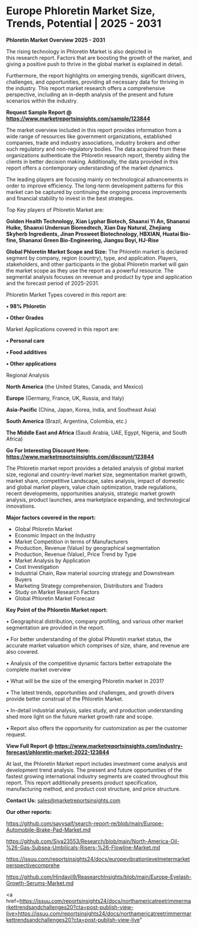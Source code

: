 # Europe Phloretin Market Size, Trends, Potential | 2025 - 2031

<Strong> Phloretin Market Overview 2025 - 2031</strong>

The rising technology in Phloretin Market is also depicted in this research report. Factors that are boosting the growth of the market, and giving a positive push to thrive in the global market is explained in detail.

Furthermore, the report highlights on emerging trends, significant drivers, challenges, and opportunities, providing all necessary data for thriving in the industry. This report market research offers a comprehensive perspective, including an in-depth analysis of the present and future scenarios within the industry.

<strong>Request Sample Report @ <a href=https://www.marketreportsinsights.com/sample/123844>https://www.marketreportsinsights.com/sample/123844</a></strong>

The market overview included in this report provides information from a wide range of resources like government organizations, established companies, trade and industry associations, industry brokers and other such regulatory and non-regulatory bodies. The data acquired from these organizations authenticate the Phloretin research report, thereby aiding the clients in better decision making. Additionally, the data provided in this report offers a contemporary understanding of the market dynamics.

The leading players are focusing mainly on technological advancements in order to improve efficiency. The long-term development patterns for this market can be captured by continuing the ongoing process improvements and financial stability to invest in the best strategies.

Top Key players of Phloretin Market are:

<strong>Golden Health Technology, Xian Lyphar Biotech, Shaanxi Yi An, Shananxi Huike, Shaanxi Undersun Biomedtech, Xian Day Natural, Zhejiang Skyherb Ingredients, Jinan Prosweet Biotechnology, HBXIAN, Huatai Bio-fine, Shananxi Green Bio-Engineering, Jiangsu Boyi, HJ-Rise</strong>

<strong><b>Global Phloretin Market Scope and Size:</b></strong>
The Phloretin market is declared segment by company, region (country), type, and application. Players, stakeholders, and other participants in the global Phloretin market will gain the market scope as they use the report as a powerful resource. The segmental analysis focuses on revenue and product by type and application and the forecast period of 2025-2031.

Phloretin Market Types covered in this report are:

<strong>• 98% Phloretin

• Other Grades</strong>

Market Applications covered in this report are:

<strong>• Personal care

• Food additives

• Other applications</strong> 

Regional Analysis

<strong>North America</strong> (the United States, Canada, and Mexico)

<strong>Europe</strong> (Germany, France, UK, Russia, and Italy)

<strong>Asia-Pacific</strong> (China, Japan, Korea, India, and Southeast Asia)

<strong>South America</strong> (Brazil, Argentina, Colombia, etc.)

<strong>The Middle East and Africa</strong> (Saudi Arabia, UAE, Egypt, Nigeria, and South Africa)

<strong>Go For Interesting Discount Here: <a href=https://www.marketreportsinsights.com/discount/123844>https://www.marketreportsinsights.com/discount/123844</a></strong>

The Phloretin market report provides a detailed analysis of global market size, regional and country-level market size, segmentation market growth, market share, competitive Landscape, sales analysis, impact of domestic and global market players, value chain optimization, trade regulations, recent developments, opportunities analysis, strategic market growth analysis, product launches, area marketplace expanding, and technological innovations.

<strong><b>Major factors covered in the report:</b></strong>
<ul>
  <li>Global Phloretin Market </li>
  <li>Economic Impact on the Industry</li>
  <li>Market Competition in terms of Manufacturers</li>
  <li>Production, Revenue (Value) by geographical segmentation</li>
  <li>Production, Revenue (Value), Price Trend by Type</li>
  <li>Market Analysis by Application</li>
  <li>Cost Investigation</li>
  <li>Industrial Chain, Raw material sourcing strategy and Downstream Buyers</li>
  <li>Marketing Strategy comprehension, Distributors and Traders</li>
  <li>Study on Market Research Factors</li>
  <li>Global Phloretin Market Forecast</li>
</ul>

<strong><b>Key Point of the Phloretin Market report:</b></strong>

• Geographical distribution, company profiling, and various other market segmentation are provided in the report.

• For better understanding of the global Phloretin market status, the accurate market valuation which comprises of size, share, and revenue are also covered.

• Analysis of the competitive dynamic factors better extrapolate the complete market overview

• What will be the size of the emerging Phloretin market in 2031?

• The latest trends, opportunities and challenges, and growth drivers provide better construal of the Phloretin Market.

• In-detail industrial analysis, sales study, and production understanding shed more light on the future market growth rate and scope.

• Report also offers the opportunity for customization as per the customer request.

<strong><b>View Full Report @ <a href=https://www.marketreportsinsights.com/industry-forecast/phloretin-market-2022-123844>https://www.marketreportsinsights.com/industry-forecast/phloretin-market-2022-123844</a></b></strong>


At last, the Phloretin Market report includes investment come analysis and development trend analysis. The present and future opportunities of the fastest growing international industry segments are coated throughout this report. This report additionally presents product specification, manufacturing method, and product cost structure, and price structure.

<strong>Contact Us:</strong>
sales@marketreportsinsights.com

<strong>Our other reports:</strong>

<a href=https://github.com/sayysaif/search-report-re/blob/main/Europe-Automobile-Brake-Pad-Market.md>https://github.com/sayysaif/search-report-re/blob/main/Europe-Automobile-Brake-Pad-Market.md</a>

<a href=https://github.com/Siya23553/Research/blob/main/North-America-Oil-%26-Gas-Subsea-Umbilicals-Risers-%26-Flowline-Market.md>https://github.com/Siya23553/Research/blob/main/North-America-Oil-%26-Gas-Subsea-Umbilicals-Risers-%26-Flowline-Market.md</a>

<a href=https://issuu.com/reportsinsights24/docs/europevibrationlevelmetermarketperspectivecomprehe>https://issuu.com/reportsinsights24/docs/europevibrationlevelmetermarketperspectivecomprehe</a>

<a href=https://github.com/Hindavii9/ReasearchInsights/blob/main/Europe-Eyelash-Growth-Serums-Market.md>https://github.com/Hindavii9/ReasearchInsights/blob/main/Europe-Eyelash-Growth-Serums-Market.md</a>

<a href=https://issuu.com/reportsinsights24/docs/northamericatreetrimmermarkettrendsandchallenges20?cta=post-publish-view-live>https://issuu.com/reportsinsights24/docs/northamericatreetrimmermarkettrendsandchallenges20?cta=post-publish-view-live</a>"
